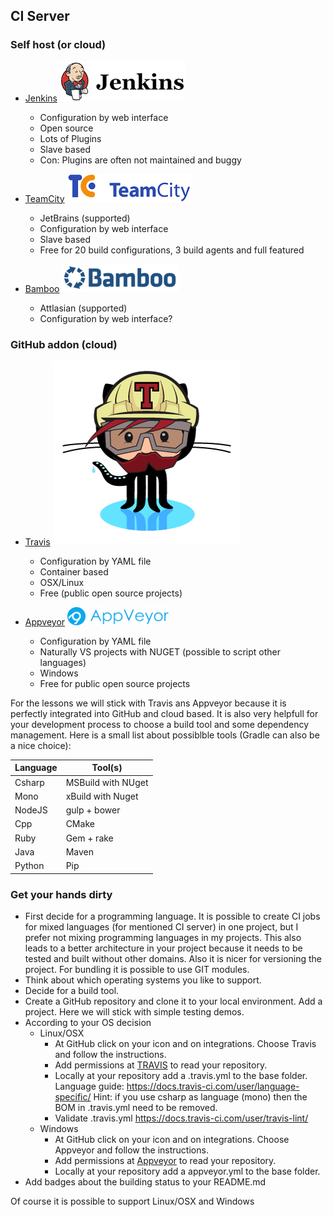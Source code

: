
## CI Server


### Self host (or cloud)

- [Jenkins](https://jenkins.io/)  ![jenkins](../images/jenkins.png)
  -  Configuration by web interface
  -  Open source
  -  Lots of Plugins
  -  Slave based
  -  Con: Plugins are often not maintained and buggy

- [TeamCity](https://www.jetbrains.com/teamcity/) ![teamcity](../images/teamcity.png)
  - JetBrains (supported)
  - Configuration by web interface
  - Slave based
  - Free for 20 build configurations, 3 build agents and full featured

- [Bamboo](https://de.atlassian.com/software/bamboo) ![bamboo](../images/bamboo.png)
  - Attlasian (supported)
  - Configuration by web interface?


### GitHub addon (cloud)

- [Travis](https://travis-ci.org/) ![travis](../images/travis.png)
  - Configuration by YAML file
  - Container based
  - OSX/Linux
  - Free (public open source projects)


- [Appveyor](https://travis-ci.org/) ![appveyor](../images/appveyor.png)
  - Configuration by YAML file
  - Naturally VS projects with NUGET (possible to script other languages)
  - Windows
  - Free for public open source projects


For the lessons we will stick with Travis ans Appveyor because it is perfectly integrated into GitHub and cloud based. It is also very helpfull for your development process to choose a build tool and some dependency management. Here is a small list about possiblble tools (Gradle can also be a nice choice):

| Language 	| Tool(s) 			|
|-----------|-------------------|
| Csharp   	| MSBuild with NUget|
| Mono     	| xBuild with Nuget |
| NodeJS   	| gulp + bower      |
| Cpp      	| CMake				|
| Ruby	   	| Gem + rake		|
| Java     	| Maven				|
| Python 	| Pip				|

### Get your hands dirty

- First decide for a programming language. It is possible to create CI jobs for mixed languages (for mentioned CI server) in one project, but I prefer not mixing programming languages in my projects. This also leads to a better architecture in your project because it needs to be tested and built without other domains. Also it is nicer for versioning the project. For bundling it is possible to use GIT modules.
- Think about which operating systems you like to support.
- Decide for a build tool.
- Create a GitHub repository and clone it to your local environment. Add a project. Here we will stick with simple testing demos.
- According to your OS decision
  - Linux/OSX
  	- At GitHub click on your icon and on integrations. Choose Travis and follow the instructions.
  	- Add permissions at [TRAVIS](https://travis-ci.org/) to read your repository.
  	- Locally at your repository add a .travis.yml to the base folder. Language guide: https://docs.travis-ci.com/user/language-specific/ Hint: if you use csharp as language (mono) then the BOM in .travis.yml need to be removed.
  	- Validate .travis.yml https://docs.travis-ci.com/user/travis-lint/
  - Windows
    - At GitHub click on your icon and on integrations. Choose Appveyor and follow the instructions.
  	- Add permissions at [Appveyor](https://ci.appveyor.com/) to read your repository.
  	- Locally at your repository add a appveyor.yml to the base folder.
- Add badges about the building status to your README.md

Of course it is possible to support Linux/OSX and Windows


